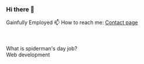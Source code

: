 ### Hi there 👋

Gainfully Employed
📫 How to reach me: [Contact page](https://amrit.blog/contact)

<br>
<br>
What is spiderman's day job? <br>Web development
